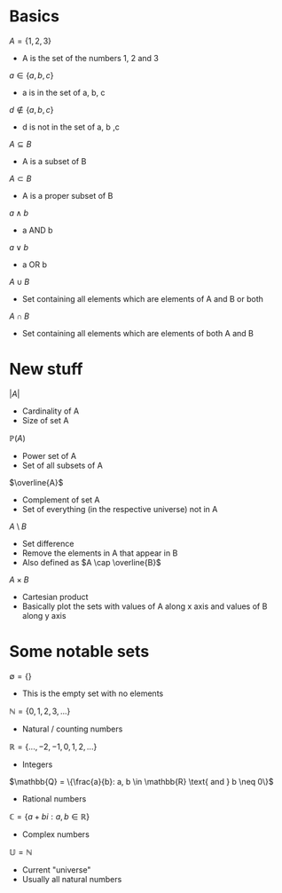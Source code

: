 
# Basics

$A = \{1, 2, 3\}$
- A is the set of the numbers 1, 2 and 3

$a \in \{a, b, c\}$
- a is in the set of a, b, c 

$d \notin \{a, b, c\}$
- d is not in the set of a, b ,c

$A \subseteq B$
- A is a subset of B 

$A \subset B$
- A is a proper subset of B

$a \wedge b$
- a AND b

$a \vee b$
- a OR b

$A \cup B$
- Set containing all elements which are elements of A and B or both

$A \cap B$
- Set containing all elements which are elements of both A and B


# New stuff

$|A|$
- Cardinality of A 
- Size of set A

$\mathbb{P}(A)$
- Power set of A
- Set of all subsets of A

$\overline{A}$
- Complement of set A 
- Set of everything (in the respective universe) not in A

$A \setminus B$
- Set difference 
- Remove the elements in A that appear in B
- Also defined as $A \cap \overline{B}$

$A \times B$
- Cartesian product
- Basically plot the sets with values of A along x axis and values of B along y axis


# Some notable sets

$\emptyset = \{\}$
- This is the empty set with no elements

$\mathbb{N} = \{0, 1, 2, 3, ...\}$
- Natural / counting numbers

$\mathbb{R} = \{..., -2, -1, 0, 1, 2, ...\}$
- Integers 

$\mathbb{Q} = \{\frac{a}{b}: a, b \in \mathbb{R} \text{ and } b \neq 0\}$
- Rational numbers

$\mathbb{C} = \{a + bi: a, b \in \mathbb{R}\}$
- Complex numbers

$\mathbb{U} = \mathbb{N}$
- Current "universe"
- Usually all natural numbers 

